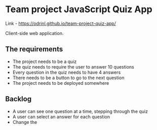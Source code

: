# Team project JavaScript Quiz App
Link - https://odrinl.github.io/team-project-quiz-app/

Client-side web application.

## The requirements

- The project needs to be a quiz
- The quiz needs to require the user to answer 10 questions
- Every question in the quiz needs to have 4 answers
- There needs to be a button to go to the next question
- The project needs to be deployed somewhere

## Backlog

- A user can see one question at a time, stepping through the quiz
- A user can select an answer for each question
- Change the <title>
- add a favicon
- A user can see what the correct answer is after they selected their answer.
- A user can see their score update in real-time as they select answers
- A user can refresh the page and still have his/her given answers available
- A user can "skip" the question and learn the correct answer, this forfeits the question
- Transition between pages or question look fancy like TypeForm for example


